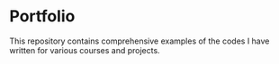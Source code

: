 # Portfolio
This repository contains comprehensive examples of the codes I have written for various courses and projects.
